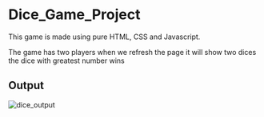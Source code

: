# Dice_Game_Project

This game is made using pure HTML, CSS and Javascript.

The game has two players when we refresh the page it will show two dices the dice with greatest number wins

## Output
![dice_output](https://github.com/AdityaKumbhar21/Dice_Game_Project/assets/112404922/5a0d6077-4c1b-4919-903d-b6fb56b90f8e)
